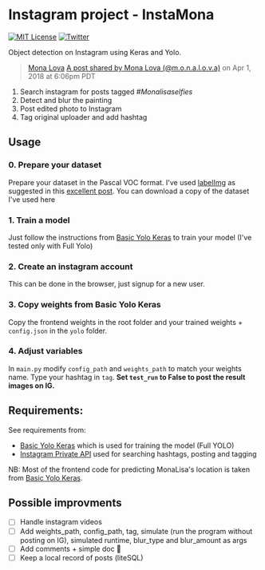 # Instagram project - InstaMona
[![MIT License](https://img.shields.io/badge/license-MIT-blue.svg)](http://opensource.org/licenses/MIT)
[![Twitter](https://img.shields.io/twitter/url/https/github.com/webslides/webslides.svg?style=social)](https://twitter.com/g_massol)

Object detection on Instagram using Keras and Yolo.

> [Mona Lova](https://raw.githubusercontent.com/gu-ma/Instamona/master/images/example.jpg)
> <a href="https://www.instagram.com/p/BhDIvrrFp7e/" target="_blank">A post shared by Mona Lova (@m.o.n.a.l.o.v.a)</a> on Apr 1, 2018 at 6:06pm PDT

1) Search instagram for posts tagged _#Monalisaselfies_ <br>
2) Detect and blur the painting <br>
3) Post edited photo to Instagram <br>
4) Tag original uploader and add hashtag <br>

## Usage

### 0. Prepare your dataset

Prepare your dataset in the Pascal VOC format. I've used [labelImg](https://github.com/tzutalin/labelImg) as suggested in this [excellent post](https://towardsdatascience.com/how-to-train-your-own-object-detector-with-tensorflows-object-detector-api-bec72ecfe1d9). You can download a copy of the dataset I've used here

### 1. Train a model

Just follow the instructions from [Basic Yolo Keras](https://github.com/experiencor/basic-yolo-keras) to train your model (I've tested only with Full Yolo)

### 2. Create an instagram account

This can be done in the browser, just signup for a new user.

### 3. Copy weights from Basic Yolo Keras

Copy the frontend weights in the root folder and your trained weights + ```config.json``` in the ```yolo``` folder. 

### 4. Adjust variables

In ```main.py``` modify ```config_path``` and ```weights_path``` to match your weights name. Type your hashtag in ```tag```. **Set ```test_run``` to False to post the result images on IG.**

## Requirements:

See requirements from:

+ [Basic Yolo Keras](https://github.com/experiencor/basic-yolo-keras) which is used for training the model (Full YOLO)
+ [Instagram Private API](https://github.com/ping/instagram_private_api) used for searching hashtags, posting and tagging

NB: Most of the frontend code for predicting MonaLisa's location is taken from [Basic Yolo Keras](https://github.com/experiencor/basic-yolo-keras).

## Possible improvments
- [ ] Handle instagram videos
- [ ] Add weights_path, config_path, tag, simulate (run the program without posting on IG), simulated runtime, blur_type and blur_amount as args
- [ ] Add comments + simple doc :pencil:
- [ ] Keep a local record of posts (liteSQL)